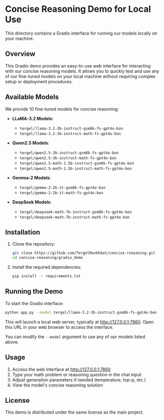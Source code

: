 # Concise Reasoning Demo for Local Use

This directory contains a Gradio interface for running our models locally on your machine.

## Overview

This Gradio demo provides an easy-to-use web interface for interacting with our concise reasoning models. It allows you to quickly test and use any of our fine-tuned models on your local machine without requiring complex setup or deployment procedures.

## Available Models

We provide 10 fine-tuned models for concise reasoning:

- **LLaMA-3.2 Models**:
  - `tergel/llama-3.2-3b-instruct-gsm8k-fs-gpt4o-bon`
  - `tergel/llama-3.2-3b-instruct-math-fs-gpt4o-bon`

- **Qwen2.5 Models**:
  - `tergel/qwen2.5-3b-instruct-gsm8k-fs-gpt4o-bon`
  - `tergel/qwen2.5-3b-instruct-math-fs-gpt4o-bon`
  - `tergel/qwen2.5-math-1.5b-instruct-gsm8k-fs-gpt4o-bon`
  - `tergel/qwen2.5-math-1.5b-instruct-math-fs-gpt4o-bon`

- **Gemma-2 Models**:
  - `tergel/gemma-2-2b-it-gsm8k-fs-gpt4o-bon`
  - `tergel/gemma-2-2b-it-math-fs-gpt4o-bon`

- **DeepSeek Models**:
  - `tergel/deepseek-math-7b-instruct-gsm8k-fs-gpt4o-bon`
  - `tergel/deepseek-math-7b-instruct-math-fs-gpt4o-bon`

## Installation

1. Clone the repository:
   ```bash
   git clone https://github.com/TergelMunkhbat/concise-reasoning.git
   cd concise-reasoning/gradio_demo
   ```

2. Install the required dependencies:
   ```bash
   pip install -r requirements.txt
   ```

## Running the Demo

To start the Gradio interface:

```bash
python app.py --model tergel/llama-3.2-3b-instruct-gsm8k-fs-gpt4o-bon
```

This will launch a local web server, typically at http://127.0.0.1:7860. Open this URL in your web browser to access the interface.

You can modify the `--model` argument to use any of our models listed above.

## Usage

1. Access the web interface at http://127.0.0.1:7860
2. Type your math problem or reasoning question in the chat input
3. Adjust generation parameters if needed (temperature, top-p, etc.)
4. View the model's concise reasoning solution

## License

This demo is distributed under the same license as the main project.
